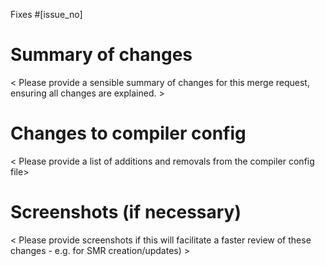 Fixes #[issue_no]

# Summary of changes

< Please provide a sensible summary of changes for this merge request, ensuring all changes are explained. >

# Changes to compiler config

< Please provide a list of additions and removals from the compiler config file>

# Screenshots (if necessary)

< Please provide screenshots if this will facilitate a faster review of these changes - e.g. for SMR creation/updates) >
